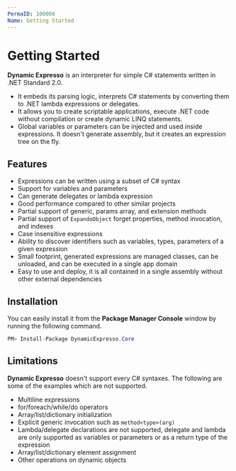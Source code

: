 ```yaml
---
PermaID: 100000
Name: Getting Started
---
```


# Getting Started

**Dynamic Expresso** is an interpreter for simple C# statements written in .NET Standard 2.0. 

 - It embeds its parsing logic, interprets C# statements by converting them to .NET lambda expressions or delegates.
 - It allows you to create scriptable applications, execute .NET code without compilation or create dynamic LINQ statements.
 - Global variables or parameters can be injected and used inside expressions. It doesn't generate assembly, but it creates an expression tree on the fly.

## Features

 - Expressions can be written using a subset of C# syntax
 - Support for variables and parameters
 - Can generate delegates or lambda expression
 - Good performance compared to other similar projects
 - Partial support of generic, params array, and extension methods
 - Partial support of `ExpandoObject` forget properties, method invocation, and indexes
 - Case insensitive expressions
 - Ability to discover identifiers such as variables, types, parameters of a given expression
 - Small footprint, generated expressions are managed classes, can be unloaded, and can be executed in a single app domain
 - Easy to use and deploy, it is all contained in a single assembly without other external dependencies

## Installation

You can easily install it from the **Package Manager Console** window by running the following command.

```csharp
PM> Install-Package DynamicExpresso.Core
```

## Limitations

**Dynamic Expresso** doesn't support every C# syntaxes. The following are some of the examples which are not supported.

 - Multiline expressions
 - for/foreach/while/do operators
 - Array/list/dictionary initialization
 - Explicit generic invocation such as `method<type>(arg)`
 - Lambda/delegate declarations are not supported, delegate and lambda are only supported as variables or parameters or as a return type of the expression
 - Array/list/dictionary element assignment
 - Other operations on dynamic objects
